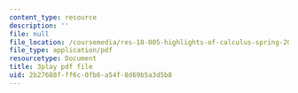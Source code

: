 ```yaml
---
content_type: resource
description: ''
file: null
file_location: /coursemedia/res-18-005-highlights-of-calculus-spring-2010/2b27688fff6c0fb6a54f8d69b5a3d5b8_5ZpqI8zz1HM.pdf
file_type: application/pdf
resourcetype: Document
title: 3play pdf file
uid: 2b27688f-ff6c-0fb6-a54f-8d69b5a3d5b8
---
```

